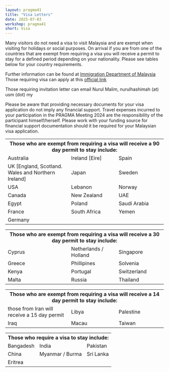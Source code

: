 ```yaml
---
layout: pragma41
title: "Visa Letters"
date: 2025-07-03
workshop: pragma41
short: Visa
---
```


Many visitors do not need a visa to visit Malaysia and are exempt when
visiting for holidays or social purposes. On arrival if you are from one of
the countries that are exempt from requiring a visa you will receive a permit
to stay for a defined period depending on your nationality.
Please see tables below for your country requirements.

Further information can be found at [Immigration Department of
Malaysia](http://www.imi.gov.my/index.php/en/entry-requirements-into-malaysia.html)
Those requiring visa can apply at this [official link](https://www.windowmalaysia.my/evisa/evisa.jsp)

Those requiring invitation letter can email Nurul Malim, nurulhashimah (at) usm (dot) my

Please be aware that providing necessary documents for your visa application
do not imply any financial support. Travel expenses incurred to your
participation in the PRAGMA Meeting 2024 are the responsibility of the
participant himself/herself. Please work with your funding source for
financial support documentation should it be required for your Malaysian visa application.

<table class="visa">
<tr>
  <th colspan="3">Those who are exempt from requiring a visa will receive a 90 day permit to stay include:
  </th>
</tr>
<tr>
  <td width="40%">Australia</td>
  <td width="30%">Ireland [Eire]</td>
  <td>Spain</td>
</tr>
<tr>
  <td>UK [England, Scotland. Wales and Northern Ireland]</td>
  <td>Japan</td>
  <td>Sweden</td>
</tr>
<tr>
  <td>USA</td>
  <td>Lebanon</td>
  <td>Norway</td>
</tr>
<tr>
  <td>Canada</td>
  <td>New Zealand</td>
  <td>UAE</td>
</tr>
<tr>
  <td>Egypt</td>
  <td>Poland</td>
  <td>Saudi Arabia</td>
</tr>
<tr>
  <td>France</td>
  <td>South Africa</td>
  <td>Yemen</td>
</tr>
<tr>
  <td>Germany</td>
  <td> </td>
  <td> </td>
</tr>
</table>

<table class="visa">
<tr>
  <th colspan="3">Those who are exempt from requiring a visa will receive a 30 day permit to stay include:
  </th>
</tr>
<tr> 
  <td width="40%">Cyprus</td>
  <td width="30%">Netherlands / Holland</td>
  <td>Singapore</td>
</tr>
<tr>
  <td>Greece</td>
  <td>Phillipines</td>
  <td>Solvenia</td>
</tr>
<tr>
  <td>Kenya </td>
  <td>Portugal</td>
  <td>Switzerland</td>
</tr>
<tr>
  <td>Malta</td>
  <td>Russia</td>
  <td>Thailand</td>
</tr>
</table>

<table class="visa">
<tr>
  <th colspan="3">Those who are exempt from requiring a visa will receive a 14 day permit to stay include:
  </th>
</tr>
<tr>
  <td width="40%">those from Iran will receive a 15 day permit</td>
  <td width="30%">Libya </td>
  <td>Palestine</td>
</tr>
<tr>
  <td>Iraq</td>
  <td>Macau</td>
  <td>Taiwan</td>
</tr>
</table>

<table class="visa">
<tr>
  <th colspan="3" font="red">Those who require a visa to stay include: 
  </th>
</tr>
<tr>
  <td>Bangadesh</td>
  <td>India</td>
  <td>Pakistan</td>
</tr>
<tr>
  <td>China</td>
  <td>Myanmar / Burma</td>
  <td>Sri Lanka</td>
</tr>
<tr>
  <td>Eritrea  </td>
  <td></td>
  <td></td>
</tr>
</table>


